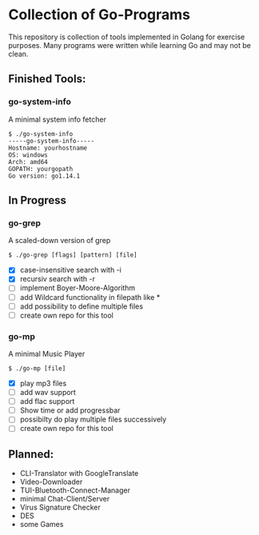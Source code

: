 # Collection of Go-Programs
This repository is collection of tools implemented in Golang for exercise purposes. 
Many programs were written while learning Go and may not be clean. 

## Finished Tools:
### go-system-info
A minimal system info fetcher
```
$ ./go-system-info
-----go-system-info-----
Hostname: yourhostname
OS: windows
Arch: amd64
GOPATH: yourgopath
Go version: go1.14.1
```

## In Progress
### go-grep
A scaled-down version of grep
```
$ ./go-grep [flags] [pattern] [file]
```
- [x] case-insensitive search with -i
- [x] recursiv search with -r
- [ ] implement Boyer-Moore-Algorithm
- [ ] add Wildcard functionality in filepath like *
- [ ] add possibility to define multiple files
- [ ] create own repo for this tool

### go-mp
A minimal Music Player
```
$ ./go-mp [file]
```
- [x] play mp3 files
- [ ] add wav support
- [ ] add flac support
- [ ] Show time or add progressbar
- [ ] possibilty do play multiple files successively
- [ ] create own repo for this tool

## Planned:
- CLI-Translator with GoogleTranslate
- Video-Downloader
- TUI-Bluetooth-Connect-Manager
- minimal Chat-Client/Server
- Virus Signature Checker
- DES
- some Games
